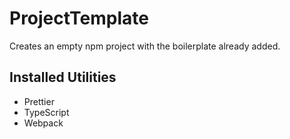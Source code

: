 # ProjectTemplate
Creates an empty npm project with the boilerplate already added.

## Installed Utilities
 - Prettier
 - TypeScript
 - Webpack
